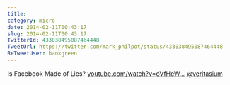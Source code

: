 ```yaml
---
title: 
category: micro
date: 2014-02-11T00:43:17
slug: 2014-02-11T00:43:17
TwitterId: 433038495087464448
TweetUrl: https://twitter.com/mark_philpot/status/433038495087464448
ReTweetUser: hankgreen
---
```


<i class="fa fa-retweet" aria-hidden="true"></i> Is Facebook Made of Lies? [youtube.com/watch?v=oVfHeW…](http://www.youtube.com/watch?v=oVfHeWTKjag) [@veritasium](https://twitter.com/veritasium)
